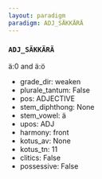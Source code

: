 ```yaml
---
layout: paradigm
paradigm: ADJ_SÄKKÄRÄ
---
```

### ` ADJ_SÄKKÄRÄ `

ä:0 and ä:ö
* grade_dir: weaken
* plurale_tantum: False
* pos: ADJECTIVE
* stem_diphthong: None
* stem_vowel: ä
* upos: ADJ
* harmony: front
* kotus_av: None
* kotus_tn: 11
* clitics: False
* possessive: False

